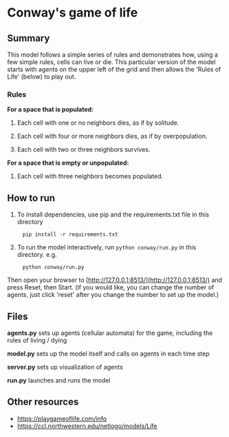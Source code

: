 # Conway's game of life

## Summary
This model follows a simple series of rules and demonstrates how, using a few simple rules, cells can live or die. This particular version of the model starts with agents on the upper left of the grid and then allows the 'Rules of Life' (below) to play out. 

### Rules
**For a space that is populated:**
1) Each cell with one or no neighbors dies, as if by solitude.

2) Each cell with four or more neighbors dies, as if by overpopulation.


3) Each cell with two or three neighbors survives.


**For a space that is empty or unpopulated:**
1) Each cell with three neighbors becomes populated.

## How to run
1) To install dependencies, use pip and the requirements.txt file in this directory 
 
```
     pip install -r requirements.txt
```
2) To run the model interactively, run ``python conway/run.py`` in this directory. e.g.

```
     python conway/run.py
```

Then open your browser to [http://127.0.0.1:8513/](http://127.0.0.1:8513/) and press Reset, then Start. (if you would like, you can change the number of agents, just click 'reset' after you change the number to set up the model.)



## Files
**agents.py** sets up agents (cellular automata) for the game, including the rules of living / dying

**model.py** sets up the model itself and calls on agents in each time step

**server.py** sets up visualization of agents

**run.py** launches and runs the model

## Other resources
* https://playgameoflife.com/info 
* https://ccl.northwestern.edu/netlogo/models/Life
